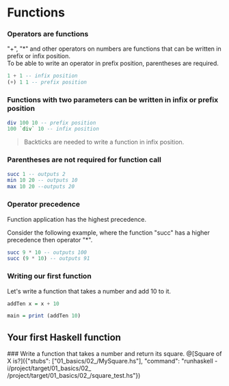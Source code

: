 # Functions

### Operators are functions
"+", "*" and other operators on numbers are functions that can be written in prefix or infix position.<br/>
To be able to write an operator in prefix position, parentheses are required.

```haskell
1 + 1 -- infix position
(+) 1 1 -- prefix position
```

### Functions with two parameters can be written in infix or prefix position
```haskell
div 100 10 -- prefix position
100 `div` 10 -- infix position
```
> Backticks are needed to write a function in infix position.

### Parentheses are not required for function call
```haskell
succ 1 -- outputs 2
min 10 20 -- outputs 10
max 10 20 --outputs 20
```

### Operator precedence
Function application has the highest precedence. <br/>

Consider the following example, where the function "succ" has a higher precedence then operator "*".
```haskell
succ 9 * 10 -- outputs 100
succ (9 * 10) -- outputs 91
```

### Writing our first function

Let's write a function that takes a number and add 10 to it.
```haskell runnable
addTen x = x + 10

main = print (addTen 10)
```

## Your first Haskell function

### Write a function that takes a number and return its square.
@[Square of X is?]({"stubs": ["01_basics/02_/MySquare.hs"], "command": "runhaskell -i/project/target/01_basics/02_ /project/target/01_basics/02_/square_test.hs"})


